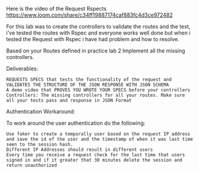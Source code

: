 Here is the video of the Request Rspects
https://www.loom.com/share/c34ff19887174caf883fc4d3ce972482

For this lab was to create the controllers 
to validate the routes and the test, i've tested the routes with
Rspec and everyone works well done but when i tested
the Request with Rspec i have had problem 
and how to resolve.

Based on your Routes defined in practice lab 2 Implement all the missing controllers.

Deliverables:

    REQUESTS SPECS that tests the functionality of the request and VALIDATES THE STRUCTURE OF THE JSON RESPONSE WITH JSON SCHEMA
    A demo video that PROVES YOU WROTE YOUR SPECS before your controllers
    Controllers: The missing controllers for all your routes. Make sure all your tests pass and response in JSON Format


Authentication Workaround:

To work around the user authentication do the following:

    Use faker to create a temporally user based on the request IP address and save the id of the user and the timestamp of when it was last time seen to the session hash.
    Different IP Addresses should result in different users
    Every time you receive a request check for the last time that users signed in and if it greater that 30 minutes delete the session and return unauthorized